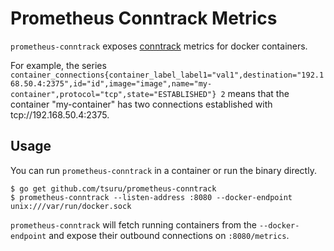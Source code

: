 Prometheus Conntrack Metrics
============================

`prometheus-conntrack` exposes [conntrack](http://conntrack-tools.netfilter.org/) metrics for docker containers.

For example, the series `container_connections{container_label_label1="val1",destination="192.168.50.4:2375",id="id",image="image",name="my-container",protocol="tcp",state="ESTABLISHED"} 2` means that the container "my-container" has two connections established with tcp://192.168.50.4:2375.

Usage
-----

You can run `prometheus-conntrack` in a container or run the binary directly.

```
$ go get github.com/tsuru/prometheus-conntrack
$ prometheus-conntrack --listen-address :8080 --docker-endpoint unix:///var/run/docker.sock
```

`prometheus-conntrack` will fetch running containers from the `--docker-endpoint` and
expose their outbound connections on `:8080/metrics`.
